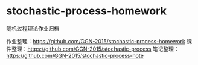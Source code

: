 # stochastic-process-homework
随机过程理论作业归档

作业整理：https://github.com/GGN-2015/stochastic-process-homework
课件整理：https://github.com/GGN-2015/stochastic-process
笔记整理：https://github.com/GGN-2015/stochastic-process-note
